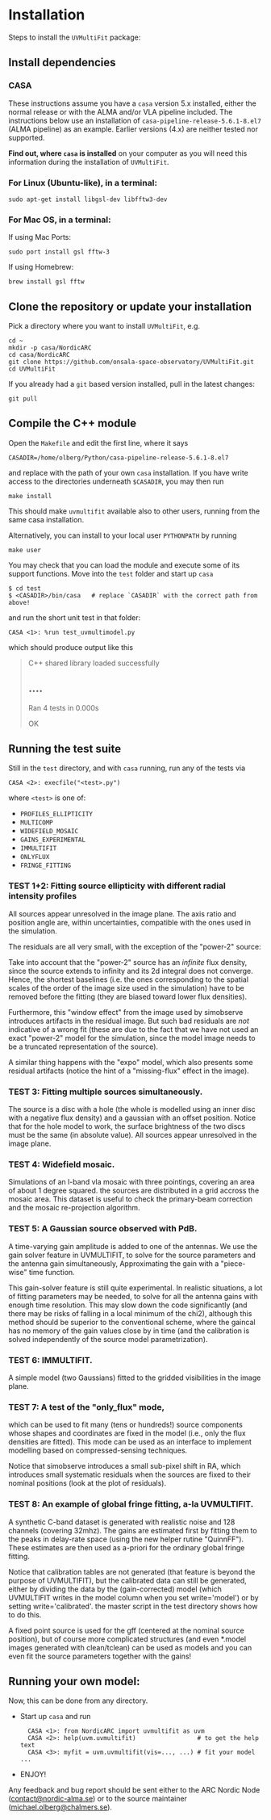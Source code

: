 # Installation

Steps to install the `UVMultiFit` package:

## Install dependencies

### CASA

These instructions assume you have a `casa` version 5.x installed,
either the normal release or with the ALMA and/or VLA pipeline
included. The instructions below use an installation of
`casa-pipeline-release-5.6.1-8.el7` (ALMA pipeline) as an
example. Earlier versions (4.x) are neither tested nor supported.

**Find out, where `casa` is installed** on your computer as you will need
this information during the installation of `UVMultiFit`.

### For Linux (Ubuntu-like), in a terminal:

    sudo apt-get install libgsl-dev libfftw3-dev

### For Mac OS, in a terminal:

If using Mac Ports:

    sudo port install gsl fftw-3

If using Homebrew:

    brew install gsl fftw

## Clone the repository or update your installation

Pick a directory where you want to install `UVMultiFit`, e.g.

    cd ~
    mkdir -p casa/NordicARC
    cd casa/NordicARC
    git clone https://github.com/onsala-space-observatory/UVMultiFit.git
    cd UVMultiFit

If you already had a `git` based version installed, pull in the latest changes:

    git pull

## Compile the C++ module

Open the `Makefile` and edit the first line, where it says

    CASADIR=/home/olberg/Python/casa-pipeline-release-5.6.1-8.el7

and replace with the path of your own `casa` installation. If you have
write access to the directories underneath `$CASADIR`, you may then
run

    make install

This should make `uvmultifit` available also to other users, running
from the same casa installation.

Alternatively, you can install to your local user `PYTHONPATH` by running

    make user

You may check that you can load the module and execute some of its
support functions. Move into the `test` folder and start up `casa`


    $ cd test
	$ <CASADIR>/bin/casa   # replace `CASADIR` with the correct path from above!

and run the short unit test in that folder:

    CASA <1>: %run test_uvmultimodel.py

which should produce output like this

>
> C++ shared library loaded successfully
>
> ....
> ----------------------------------------------------------------------
> Ran 4 tests in 0.000s
>
> OK

## Running the test suite

Still in the `test` directory, and with `casa` running, run any of the tests via

    CASA <2>: execfile("<test>.py")

where `<test>` is one of:

   * `PROFILES_ELLIPTICITY`
   * `MULTICOMP`
   * `WIDEFIELD_MOSAIC`
   * `GAINS_EXPERIMENTAL`
   * `IMMULTIFIT`
   * `ONLYFLUX`
   * `FRINGE_FITTING`

### TEST 1+2: Fitting source ellipticity with different radial intensity profiles

All sources appear unresolved in the image plane. The axis ratio and
position angle are, within uncertainties, compatible with the ones
used in the simulation.

The residuals are all very small, with the exception of the "power-2"
source:

Take into account that the "power-2" source has an *infinite* flux
density, since the source extends to infinity and its 2d integral
does not converge. Hence, the shortest baselines (i.e. the ones
corresponding to the spatial scales of the order of the image size
used in the simulation) have to be removed before the fitting (they
are biased toward lower flux densities).

Furthermore, this "window effect" from the image used by simobserve
introduces artifacts in the residual image. But such bad residuals are
*not* indicative of a wrong fit (these are due to the fact that we
have not used an exact "power-2" model for the simulation, since the
model image needs to be a truncated representation of the source).

A similar thing happens with the "expo" model, which also presents
some residual artifacts (notice the hint of a "missing-flux" effect in
the image).

### TEST 3: Fitting multiple sources simultaneously.

The source is a disc with a hole (the whole is modelled using an inner
disc with a negative flux density) and a gaussian with an offset
position. Notice that for the hole model to work, the surface
brightness of the two discs must be the same (in absolute value). All
sources appear unresolved in the image plane.

### TEST 4: Widefield mosaic.

Simulations of an l-band vla mosaic with three pointings, covering an
area of about 1 degree squared. the sources are distributed in a grid
accross the mosaic area. This dataset is useful to check the
primary-beam correction and the mosaic re-projection algorithm.

### TEST 5: A Gaussian source observed with PdB.

A time-varying gain amplitude is added to one of the antennas. We use
the gain solver feature in UVMULTIFIT, to solve for the source
parameters and the antenna gain simultaneously, Approximating the gain
with a "piece-wise" time function.

This gain-solver feature is still quite experimental. In realistic
situations, a lot of fitting parameters may be needed, to solve for
all the antenna gains with enough time resolution. This may slow down
the code significantly (and there may be risks of falling in a local
minimum of the chi2), although this method should be superior to the
conventional scheme, where the gaincal has no memory of the gain
values close by in time (and the calibration is solved independently
of the source model parametrization).

### TEST 6: IMMULTIFIT.

A simple model (two Gaussians) fitted to the gridded visibilities in
the image plane.

### TEST 7: A test of the "only_flux" mode,

which can be used to fit many (tens or hundreds!) source components
whose shapes and coordinates are fixed in the model (i.e., only the
flux densities are fitted). This mode can be used as an interface to
implement modelling based on compressed-sensing techniques.

Notice that simobserve introduces a small sub-pixel shift in RA, which
introduces small systematic residuals when the sources are fixed to
their nominal positions (look at the plot of residuals).

### TEST 8: An example of global fringe fitting, a-la UVMULTIFIT.

A synthetic C-band dataset is generated with realistic noise and 128
channels (covering 32mhz). The gains are estimated first by fitting
them to the peaks in delay-rate space (using the new helper rutine
"QuinnFF"). These estimates are then used as a-priori for the ordinary
global fringe fitting.

Notice that calibration tables are not generated (that feature is
beyond the purpose of UVMULTIFIT), but the calibrated data can still
be generated, either by dividing the data by the (gain-corrected)
model (which UVMULTIFIT writes in the model column when you set
write='model') or by setting write='calibrated'. the master script in
the test directory shows how to do this.

A fixed point source is used for the gff (centered at the nominal
source position), but of course more complicated structures (and even
*.model images generated with clean/tclean) can be used as models and
you can even fit the source parameters together with the gains!

## Running your own model:

Now, this can be done from any directory.

* Start up `casa` and run

        CASA <1>: from NordicARC import uvmultifit as uvm
        CASA <2>: help(uvm.uvmultifit)                 # to get the help text
        CASA <3>: myfit = uvm.uvmultifit(vis=..., ...) # fit your model ...

 * ENJOY!

Any feedback and bug report should be sent either to the ARC Nordic
Node (contact@nordic-alma.se) or to the source maintainer
(michael.olberg@chalmers.se).
